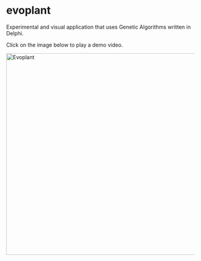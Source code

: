# evoplant
Experimental and visual application that uses Genetic Algorithms written in Delphi.

Click on the image below to play a demo video.

<a href="http://www.youtube.com/watch?feature=player_embedded&v=Pe2fdHkpR7M" target="_blank"><img src="http://img.youtube.com/vi/Pe2fdHkpR7M/0.jpg" alt="Evoplant" width="720" height="540"/></a>

